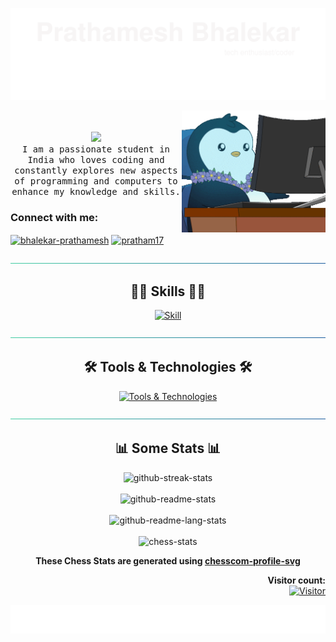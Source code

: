 <div align="center">

[![header](./assets/svg/header.svg)](https://prathamesh-b.github.io/)

<img align="right" alt="Coding" width="230" src="./assets/work-office.gif">

<div align="left">
  <p align="center">
      <br><br>
      <img  src="https://user-images.githubusercontent.com/5679180/79618120-0daffb80-80be-11ea-819e-d2b0fa904d07.gif" width="50px">
      <br>
      <samp >
      I am a passionate student in India who loves coding and constantly explores new aspects of programming and computers to enhance my knowledge and skills.
      </samp>
  </p>
  <h3 align="left">Connect with me:</h3>
  <p align="left">
    <a href="https://linkedin.com/in/bhalekar-prathamesh" target="blank"><img align="center" src="https://raw.githubusercontent.com/rahuldkjain/github-profile-readme-generator/master/src/images/icons/Social/linked-in-alt.svg" alt="bhalekar-prathamesh" height="30" width="40" /></a>
    <a href="https://www.leetcode.com/pratham17" target="blank"><img align="center" src="https://raw.githubusercontent.com/rahuldkjain/github-profile-readme-generator/master/src/images/icons/Social/leet-code.svg" alt="pratham17" height="30" width="40" /></a>
  </p>
</div>

[![hr](./assets/svg/hr.svg)](#skills)

## 👨‍💻 Skills 👨‍💻

[![Skill](https://skillicons.dev/icons?i=py,java,c,react,nextjs,javascript,ts,html,css,flask,django,php)](#)

[![hr](./assets/svg/hr.svg)](#tools--technologies)

## 🛠 Tools & Technologies 🛠

[![Tools & Technologies](https://skillicons.dev/icons?i=vscode,postgresql,mongodb,googlecloud,aws,mysql,linux,git,nodejs,tailwind,photoshop,docker,arduino)](#)

[![hr](./assets/svg/hr.svg)](#-learning)

## 📊 Some Stats 📊

<picture>
  <source media="(prefers-color-scheme: dark)" srcset="https://streak-stats.demolab.com/?user=Prathamesh-B&count_private=true&theme=react&border_radius=10">
  <img alt="github-streak-stats" src="https://streak-stats.demolab.com/?user=Prathamesh-B&count_private=true&theme=graywhite&border_radius=10">
</picture>
<br><br>
<picture>
  <source media="(prefers-color-scheme: dark)" srcset="https://github-readme-stats.vercel.app/api?username=Prathamesh-B&count_private=true&show_icons=true&theme=react&rank_icon=github&border_radius=10"/>
  <img alt="github-readme-stats" src="https://github-readme-stats.vercel.app/api?username=Prathamesh-B&count_private=true&show_icons=true&theme=graywhite&rank_icon=github&border_radius=10" />
</picture>
<br><br>
<picture>
  <source media="(prefers-color-scheme: dark)" srcset="https://github-readme-stats.vercel.app/api/top-langs/?username=Prathamesh-B&langs_count=8&layout=compact&theme=react&border_radius=10&size_weight=0.5&count_weight=0.5">
  <img alt="github-readme-lang-stats" src="https://github-readme-stats.vercel.app/api/top-langs/?username=Prathamesh-B&langs_count=8&layout=compact&theme=graywhite&border_radius=10&size_weight=0.5&count_weight=0.5">
</picture>
<br><br>

<picture>
  <source media="(prefers-color-scheme: dark)" srcset="https://chesscom-profile-svg.vercel.app/stats?username=PrathamRex&theme=dark">
  <img alt="chess-stats" src="https://chesscom-profile-svg.vercel.app/stats?username=PrathamRex&theme=graywhite">
</picture>

**These Chess Stats are generated using [chesscom-profile-svg](https://github.com/Prathamesh-B/chesscom-profile-svg)**

<p align="right"> 
  <strong>Visitor count:</strong><br>
  <a href="#">
    <img src="https://profile-counter.glitch.me/Prathamesh-B/count.svg" alt="Visitor" width="170px">
  </a>
</p>

[![footer](./assets/svg/footer.svg)](#)

</div>
